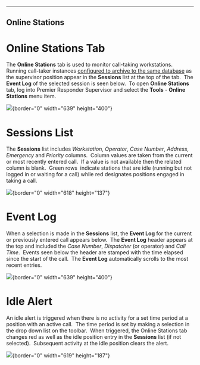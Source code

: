   ---------------------
  **Online Stations**
  ---------------------

# Online Stations Tab

The **Online Stations** tab is used to monitor call-taking
workstations.  Running call-taker instances [configured to archive to
the same database](Archiving%20Calls.htm) as the supervisor position
appear in the **Sessions** list at the top of the tab.  The **Event
Log** of the selected session is seen below.  To open **Online
Stations** tab, log into Premier Responder Supervisor and select the
**Tools** - **Online Stations** menu item.

![](Online%20Stations_files/image001.png){border="0" width="639"
height="400"}

# Sessions List

The **Sessions** list includes *Workstation*, *Operator*, *Case*
*Number*, *Address*, *Emergency* and *Priority* columns.  Column values
are taken from the current or most recently entered call.  If a value is
not available then the related column is blank.  Green rows  indicate
stations that are idle (running but not logged in or waiting for a call)
while red designates positions engaged in taking a call. 

![](Online%20Stations_files/image002.png){border="0" width="618"
height="137"}

# Event Log

When a selection is made in the **Sessions** list, the **Event Log** for
the current or previously entered call appears below.  The **Event Log**
header appears at the top and included the *Case Number*, *Dispatcher*
(or operator) and *Call Time*.  Events seen below the header are stamped
with the time elapsed since the start of the call.  The **Event Log**
automatically scrolls to the most recent entries.

![](Online%20Stations_files/image003.png){border="0" width="639"
height="400"}

# Idle Alert

An idle alert is triggered when there is no activity for a set time
period at a position with an active call.  The time period is set by
making a selection in the drop down list on the toolbar.  When
triggered, the Online Stations tab changes red as well as the idle
position entry in the **Sessions** list (if not selected).  Subsequent
activity at the idle position clears the alert.

![](Online%20Stations_files/image004.png){border="0" width="619"
height="187"}
